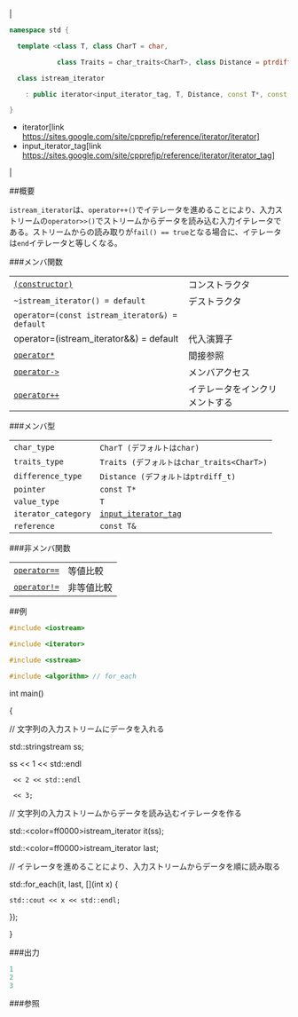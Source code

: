 
| |
|----------------------------------------------------------------------------------------------------------------------------------------------------------------------------------------------------------------------------------------------------------------------------------------------------------------------------------------------------------------------------------------------------------------------------------------------------------------------------------------------------------------------------------------------------------|
|


```cpp
namespace std {

  template <class T, class CharT = char,

            class Traits = char_traits<CharT>, class Distance = ptrdiff_t>

  class istream_iterator

    : public iterator<input_iterator_tag, T, Distance, const T*, const T&>

}
```
* iterator[link https://sites.google.com/site/cpprefjp/reference/iterator/iterator]
* input_iterator_tag[link https://sites.google.com/site/cpprefjp/reference/iterator/iterator_tag]

 |


##概要

`istream_iterator`は、`operator++()`でイテレータを進めることにより、入力ストリームの`operator>>()`でストリームからデータを読み込む入力イテレータである。ストリームからの読み取りが`fail() == true`となる場合に、イテレータは`end`イテレータと等しくなる。


###メンバ関数


| | |
|-----------------------------------------------------------------------------------------------------------------------------------------------------------------------------------|-----------------------------------------------|
| [`(constructor)`](https://sites.google.com/site/cpprefjp/reference/iterator/istream_iterator/istream_iterator) | コンストラクタ |
| `~istream_iterator() = default` | デストラクタ |
| <code>operator=(const istream_iterator&) = default
 operator=(istream_iterator&&) = default</code> | 代入演算子 |
| [`operator*`](https://sites.google.com/site/cpprefjp/reference/iterator/istream_iterator/op_deref) | 間接参照 |
| [`operator->`](https://sites.google.com/site/cpprefjp/reference/iterator/istream_iterator/op_arrow) | メンバアクセス |
| [`operator++`](https://sites.google.com/site/cpprefjp/reference/iterator/istream_iterator/op_increment) | イテレータをインクリメントする |


###メンバ型


| | |
|--------------------------------|----------------------------------------------------------------------------------------------------------------------|
| `char_type` | `CharT (デフォルトはchar)` |
| `traits_type` | `Traits (デフォルトはchar_traits<CharT>)` |
| `difference_type` | `Distance (デフォルトはptrdiff_t)` |
| `pointer` | `const T*` |
| `value_type` | `T` |
| `iterator_category` | [`input_iterator_tag`](https://sites.google.com/site/cpprefjp/reference/iterator/iterator_tag) |
| `reference` | `const T&` |


###非メンバ関数


| | |
|-------------------------------------------------------------------------------------------------------------------------------|-----------------|
| [`operator==`](https://sites.google.com/site/cpprefjp/reference/iterator/istream_iterator/op_equal) | 等値比較 |
| [`operator!=`](https://sites.google.com/site/cpprefjp/reference/iterator/istream_iterator/op_not_equal) | 非等値比較 |




##例


```cpp
#include <iostream>

#include <iterator>

#include <sstream>

#include <algorithm> // for_each
```

int main()

{

  // 文字列の入力ストリームにデータを入れる

  std::stringstream ss;

  ss << 1 << std::endl

     << 2 << std::endl

     << 3;


  // 文字列の入力ストリームからデータを読み込むイテレータを作る

  std::<color=ff0000>istream_iterator</color><int> it(ss);

  std::<color=ff0000>istream_iterator</color><int> last;


  // イテレータを進めることにより、入力ストリームからデータを順に読み取る

  std::for_each(it, last, [](int x) {

    std::cout << x << std::endl;

  });

}




###出力

```cpp
1
2
3
```

###参照


